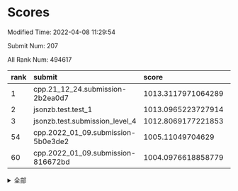 # Scores

Modified Time: 2022-04-08 11:29:54

Submit Num: 207

All Rank Num: 494617

| rank |               submit               |       score        |       sigma        | pk_num |
| :--- | :--------------------------------- | :----------------- | :----------------- | :----- |
| 1    | cpp.21_12_24.submission-2b2ea0d7   | 1013.3117971064289 | 0.8193922100795409 | 9558   |
| 2    | jsonzb.test.test_1                 | 1013.0965223727914 | 0.8187954729575679 | 9559   |
| 3    | jsonzb.test.submission_level_4     | 1012.8069177221853 | 0.8127431991966518 | 9558   |
| 54   | cpp.2022_01_09.submission-5b0e3de2 | 1005.11049704629   | 0.7251159672710048 | 9551   |
| 60   | cpp.2022_01_09.submission-816672bd | 1004.0976618858779 | 0.7081417596534905 | 9559   |


<details>
<summary>全部</summary>

| rank |                 submit                 |       score        |       sigma        | pk_num |
| :--- | :------------------------------------- | :----------------- | :----------------- | :----- |
| 1    | cpp.21_12_24.submission-2b2ea0d7       | 1013.3117971064289 | 0.8193922100795409 | 9558   |
| 2    | jsonzb.test.test_1                     | 1013.0965223727914 | 0.8187954729575679 | 9559   |
| 3    | jsonzb.test.submission_level_4         | 1012.8069177221853 | 0.8127431991966518 | 9558   |
| 4    | gobigger.level_3.submission_level_3_30 | 1012.1006268677913 | 0.7989016388896303 | 9561   |
| 5    | gobigger.level_3.submission_level_3_28 | 1011.6953299362675 | 0.7754620535454704 | 9560   |
| 6    | gobigger.level_3.submission_level_3_40 | 1011.4244221080032 | 0.7684500420083835 | 9563   |
| 7    | gobigger.level_3.submission_level_3_42 | 1011.1333146285946 | 0.7704624883884631 | 9560   |
| 8    | gobigger.level_3.submission_level_3_36 | 1011.0334207848616 | 0.7785535197248442 | 9560   |
| 9    | gobigger.level_3.submission_level_3_27 | 1010.9633681463336 | 0.7762604812091429 | 9560   |
| 10   | gobigger.level_3.submission_level_3_37 | 1010.619506584518  | 0.7571340749374322 | 9557   |
| 11   | gobigger.level_3.submission_level_3_26 | 1010.5727177071532 | 0.7558702778624019 | 9558   |
| 12   | gobigger.level_3.submission_level_3_47 | 1010.5170272559035 | 0.7691569581324168 | 9563   |
| 13   | gobigger.level_3.submission_level_3_2  | 1010.4805994273793 | 0.7511350137914793 | 9552   |
| 14   | gobigger.level_3.submission_level_3_23 | 1010.4302600155254 | 0.761845834122818  | 9554   |
| 15   | gobigger.level_3.submission_level_3_10 | 1010.3249263938324 | 0.7859398906966207 | 9552   |
| 16   | gobigger.level_3.submission_level_3_9  | 1010.304327459467  | 0.7601022816990142 | 9558   |
| 17   | gobigger.level_3.submission_level_3_38 | 1010.2541377688975 | 0.7577811746010819 | 9563   |
| 18   | gobigger.level_3.submission_level_3_49 | 1010.2508199116537 | 0.7788380651940735 | 9554   |
| 19   | gobigger.level_3.submission_level_3_41 | 1010.2341166771732 | 0.7867677916455769 | 9557   |
| 20   | gobigger.level_3.submission_level_3_15 | 1010.2035476098907 | 0.7494937950536205 | 9552   |
| 21   | gobigger.level_3.submission_level_3_24 | 1010.1879651813626 | 0.7777736697469976 | 9557   |
| 22   | gobigger.level_3.submission_level_3_31 | 1010.1833572857875 | 0.7541969293006328 | 9560   |
| 23   | gobigger.level_3.submission_level_3_46 | 1010.1775457826384 | 0.7392026627658522 | 9559   |
| 24   | gobigger.level_3.submission_level_3_3  | 1010.1486058358495 | 0.7647392539636962 | 9555   |
| 25   | gobigger.level_3.submission_level_3_1  | 1010.0949476089291 | 0.7569515307243659 | 9561   |
| 26   | gobigger.level_3.submission_level_3_16 | 1010.0270359218005 | 0.7528173776427103 | 9559   |
| 27   | gobigger.level_3.submission_level_3_48 | 1010.0194959293135 | 0.7583555555295939 | 9561   |
| 28   | gobigger.level_3.submission_level_3_32 | 1010.0177894535007 | 0.748835560229225  | 9561   |
| 29   | gobigger.level_3.submission_level_3_20 | 1010.0112532940435 | 0.7595159135798921 | 9557   |
| 30   | gobigger.level_3.submission_level_3_7  | 1009.9203035931807 | 0.7446770461606828 | 9559   |
| 31   | gobigger.level_3.submission_level_3_35 | 1009.9149045684813 | 0.7555079258463097 | 9555   |
| 32   | gobigger.level_3.submission_level_3_14 | 1009.8988672709    | 0.7832405724816536 | 9561   |
| 33   | gobigger.level_3.submission_level_3_43 | 1009.8624648467128 | 0.7643793250621539 | 9561   |
| 34   | gobigger.level_3.submission_level_3_45 | 1009.7592162104627 | 0.7545406713715557 | 9556   |
| 35   | gobigger.level_3.submission_level_3_4  | 1009.7169096226955 | 0.7400854043357762 | 9558   |
| 36   | gobigger.level_3.submission_level_3_39 | 1009.7089388511538 | 0.7553460240586608 | 9561   |
| 37   | gobigger.level_3.submission_level_3_12 | 1009.6830880573364 | 0.7440863005140582 | 9558   |
| 38   | gobigger.level_3.submission_level_3_13 | 1009.6410555085056 | 0.7470417819524525 | 9558   |
| 39   | gobigger.level_3.submission_level_3_21 | 1009.5886799663036 | 0.7641728536534906 | 9556   |
| 40   | gobigger.level_3.submission_level_3_19 | 1009.5629549479578 | 0.749372130370376  | 9554   |
| 41   | gobigger.level_3.submission_level_3_33 | 1009.5579765726658 | 0.7592084672436363 | 9565   |
| 42   | gobigger.level_3.submission_level_3_0  | 1009.241642444766  | 0.7692087357126679 | 9558   |
| 43   | gobigger.level_3.submission_level_3_29 | 1009.2287331530641 | 0.7537047773709918 | 9557   |
| 44   | gobigger.level_3.submission_level_3_22 | 1009.1781935564136 | 0.7439898883387125 | 9561   |
| 45   | gobigger.level_3.submission_level_3_18 | 1009.1410868122017 | 0.7480601266092397 | 9562   |
| 46   | gobigger.level_3.submission_level_3_5  | 1009.1197351545953 | 0.7510275398274493 | 9553   |
| 47   | gobigger.level_3.submission_level_3_25 | 1008.7016492617336 | 0.746101004158664  | 9561   |
| 48   | gobigger.level_3.submission_level_3_17 | 1008.6425289140398 | 0.7318767666918891 | 9556   |
| 49   | gobigger.level_3.submission_level_3_44 | 1008.6420989895719 | 0.7280105187294803 | 9559   |
| 50   | gobigger.level_3.submission_level_3_34 | 1008.5770766631315 | 0.7579406970865109 | 9559   |
| 51   | gobigger.level_3.submission_level_3_6  | 1008.3337495114428 | 0.7468204548110481 | 9560   |
| 52   | gobigger.level_3.submission_level_3_8  | 1008.2634947807323 | 0.741126676878157  | 9561   |
| 53   | gobigger.level_3.submission_level_3_11 | 1008.0407816379853 | 0.7320976618483646 | 9556   |
| 54   | cpp.2022_01_09.submission-5b0e3de2     | 1005.11049704629   | 0.7251159672710048 | 9551   |
| 55   | gobigger.level_1.submission_level_1_10 | 1004.9272535918842 | 0.7119771859074524 | 9557   |
| 56   | gobigger.level_1.submission_level_1_48 | 1004.7747505953879 | 0.7199600303197378 | 9553   |
| 57   | gobigger.level_1.submission_level_1_2  | 1004.6644957622858 | 0.7064029999339088 | 9561   |
| 58   | gobigger.level_1.submission_level_1_30 | 1004.2918426492481 | 0.7262208903495673 | 9557   |
| 59   | gobigger.level_1.submission_level_1_0  | 1004.1130114710128 | 0.7202222540046929 | 9548   |
| 60   | cpp.2022_01_09.submission-816672bd     | 1004.0976618858779 | 0.7081417596534905 | 9559   |
| 61   | gobigger.level_1.submission_level_1_38 | 1004.0689658135525 | 0.7162133914044724 | 9555   |
| 62   | gobigger.level_1.submission_level_1_41 | 1003.9627501367254 | 0.7191344025738995 | 9553   |
| 63   | gobigger.level_1.submission_level_1_43 | 1003.9505937597899 | 0.7112976798470353 | 9555   |
| 64   | gobigger.level_1.submission_level_1_22 | 1003.8965028228499 | 0.7162511854633684 | 9560   |
| 65   | gobigger.level_1.submission_level_1_7  | 1003.8892984704879 | 0.7174149201935401 | 9553   |
| 66   | gobigger.level_1.submission_level_1_25 | 1003.8387203255066 | 0.718796019768432  | 9559   |
| 67   | gobigger.level_1.submission_level_1_21 | 1003.761799596732  | 0.7099749126317227 | 9555   |
| 68   | gobigger.level_1.submission_level_1_45 | 1003.7070478653325 | 0.7249163247451592 | 9561   |
| 69   | gobigger.level_1.submission_level_1_32 | 1003.7043468554351 | 0.714578579643146  | 9561   |
| 70   | gobigger.level_1.submission_level_1_31 | 1003.6958990851274 | 0.7002528165095653 | 9560   |
| 71   | gobigger.level_1.submission_level_1_12 | 1003.6739413957105 | 0.7306185313683501 | 9560   |
| 72   | gobigger.level_1.submission_level_1_19 | 1003.6445442444134 | 0.7179393368496914 | 9556   |
| 73   | gobigger.level_1.submission_level_1_11 | 1003.6199274539981 | 0.708939583773936  | 9554   |
| 74   | gobigger.level_1.submission_level_1_28 | 1003.5048499751689 | 0.7140544261757498 | 9556   |
| 75   | gobigger.level_1.submission_level_1_34 | 1003.5008563585711 | 0.7182412066090154 | 9563   |
| 76   | gobigger.level_1.submission_level_1_6  | 1003.4802231368054 | 0.6999516156240292 | 9558   |
| 77   | gobigger.level_1.submission_level_1_15 | 1003.460915044157  | 0.7175252015207279 | 9559   |
| 78   | gobigger.level_1.submission_level_1_3  | 1003.4215063229389 | 0.7100557189819963 | 9558   |
| 79   | gobigger.level_1.submission_level_1_26 | 1003.4125927559122 | 0.7112149644487059 | 9556   |
| 80   | gobigger.level_1.submission_level_1_40 | 1003.3564171797962 | 0.7172084009323771 | 9563   |
| 81   | gobigger.level_1.submission_level_1_16 | 1003.3070362087038 | 0.7126992964538922 | 9553   |
| 82   | gobigger.level_1.submission_level_1_5  | 1003.2897683995593 | 0.7150325590314714 | 9559   |
| 83   | gobigger.level_1.submission_level_1_23 | 1003.2729227126079 | 0.7185428669365578 | 9558   |
| 84   | gobigger.level_1.submission_level_1_33 | 1003.1755614696955 | 0.7114090805880551 | 9556   |
| 85   | gobigger.level_1.submission_level_1_29 | 1003.1693313529838 | 0.7109287483225902 | 9560   |
| 86   | gobigger.level_1.submission_level_1_14 | 1003.0679897056359 | 0.7109339919234893 | 9559   |
| 87   | gobigger.level_1.submission_level_1_36 | 1003.0354746553844 | 0.7087470472182742 | 9559   |
| 88   | gobigger.level_1.submission_level_1_49 | 1003.0140016117048 | 0.714150058578854  | 9560   |
| 89   | gobigger.level_1.submission_level_1_17 | 1002.9045827558878 | 0.7199939834382748 | 9559   |
| 90   | gobigger.level_1.submission_level_1_37 | 1002.7247916239407 | 0.7230461442434755 | 9559   |
| 91   | gobigger.level_1.submission_level_1_39 | 1002.7241622430504 | 0.7098556234073454 | 9559   |
| 92   | gobigger.level_1.submission_level_1_9  | 1002.712186369181  | 0.7166842629885724 | 9556   |
| 93   | gobigger.level_1.submission_level_1_4  | 1002.6476454876329 | 0.7360429654287803 | 9558   |
| 94   | gobigger.level_1.submission_level_1_13 | 1002.5899797488628 | 0.7163998268198636 | 9559   |
| 95   | gobigger.level_1.submission_level_1_20 | 1002.5617088393269 | 0.7143212948074783 | 9557   |
| 96   | gobigger.level_1.submission_level_1_18 | 1002.4527291447939 | 0.7152940158889269 | 9559   |
| 97   | gobigger.level_1.submission_level_1_47 | 1002.4197269861517 | 0.7140844032380735 | 9557   |
| 98   | gobigger.level_1.submission_level_1_1  | 1002.3083346842244 | 0.7099725216586887 | 9557   |
| 99   | gobigger.level_1.submission_level_1_35 | 1002.3070733410341 | 0.7131146278036051 | 9554   |
| 100  | gobigger.level_1.submission_level_1_46 | 1002.2983947040422 | 0.7015763794126695 | 9556   |
| 101  | gobigger.level_1.submission_level_1_8  | 1001.9355708875241 | 0.7105221062252208 | 9560   |
| 102  | gobigger.level_1.submission_level_1_44 | 1001.904774320816  | 0.7053900403040102 | 9561   |
| 103  | gobigger.level_1.submission_level_1_42 | 1001.8940109257466 | 0.7125242861937876 | 9559   |
| 104  | gobigger.level_1.submission_level_1_27 | 1001.8783102405196 | 0.709737619983313  | 9558   |
| 105  | gobigger.level_1.submission_level_1_24 | 1001.248958773298  | 0.7179369440234458 | 9557   |
| 106  | gobigger.random.submission_random_49   | 997.751135611075   | 0.7007347546763414 | 9555   |
| 107  | gobigger.random.submission_random_28   | 997.1583631846153  | 0.7071359442090125 | 9554   |
| 108  | gobigger.random.submission_random_36   | 997.0814020149694  | 0.7024590736498925 | 9557   |
| 109  | gobigger.random.submission_random_15   | 996.9668249605434  | 0.7169407174955869 | 9561   |
| 110  | gobigger.random.submission_random_25   | 996.8724733703524  | 0.7039973843026065 | 9558   |
| 111  | gobigger.random.submission_random_34   | 996.8548228830977  | 0.7096712803773978 | 9557   |
| 112  | gobigger.random.submission_random_18   | 996.8190498190529  | 0.7175462459759777 | 9559   |
| 113  | gobigger.random.submission_random_13   | 996.7751851920638  | 0.7110400593858109 | 9554   |
| 114  | gobigger.random.submission_random_12   | 996.758331703287   | 0.7205765527965982 | 9550   |
| 115  | gobigger.random.submission_random_22   | 996.6112362902578  | 0.7112430329129533 | 9554   |
| 116  | gobigger.random.submission_random_14   | 996.482656292974   | 0.7034975157263441 | 9557   |
| 117  | gobigger.random.submission_random_42   | 996.4631125370862  | 0.714532910920475  | 9556   |
| 118  | gobigger.random.submission_random_3    | 996.4612050287254  | 0.7122818184912278 | 9563   |
| 119  | gobigger.random.submission_random_40   | 996.434144316999   | 0.7018769751033793 | 9562   |
| 120  | gobigger.random.submission_random_39   | 996.3792887257156  | 0.7113116451447233 | 9563   |
| 121  | gobigger.random.submission_random_20   | 996.2980422679951  | 0.7179665638125334 | 9557   |
| 122  | gobigger.random.submission_random_8    | 996.2185936858273  | 0.7071258654378995 | 9555   |
| 123  | gobigger.random.submission_random_11   | 996.2050746520306  | 0.706804059164177  | 9559   |
| 124  | gobigger.random.submission_random_1    | 996.2047817129188  | 0.704090440999875  | 9555   |
| 125  | gobigger.random.submission_random_21   | 996.1080570897025  | 0.6984058543058079 | 9560   |
| 126  | gobigger.random.submission_random_16   | 996.0988281340603  | 0.7066710696225441 | 9562   |
| 127  | gobigger.random.submission_random_45   | 996.0809165162586  | 0.7157278414262903 | 9560   |
| 128  | gobigger.random.submission_random_0    | 996.0750128091283  | 0.7105344078508159 | 9555   |
| 129  | gobigger.random.submission_random_35   | 996.0171465548153  | 0.7028295221429035 | 9553   |
| 130  | gobigger.random.submission_random_17   | 995.9816095823392  | 0.7123788334994886 | 9557   |
| 131  | gobigger.random.submission_random_9    | 995.9354004422518  | 0.7183108730916672 | 9560   |
| 132  | gobigger.random.submission_random_48   | 995.9124492323907  | 0.7219075103081222 | 9563   |
| 133  | gobigger.random.submission_random_37   | 995.9073032935488  | 0.7095984129904209 | 9560   |
| 134  | gobigger.random.submission_random_10   | 995.8902599808235  | 0.7213792633382397 | 9557   |
| 135  | gobigger.random.submission_random_26   | 995.8685985929438  | 0.7234604117324496 | 9555   |
| 136  | gobigger.random.submission_random_44   | 995.8573181963471  | 0.7294842655650708 | 9556   |
| 137  | gobigger.random.submission_random_23   | 995.8452988719666  | 0.7000646584161841 | 9556   |
| 138  | gobigger.random.submission_random_24   | 995.7143963318448  | 0.6994615404262016 | 9557   |
| 139  | gobigger.random.submission_random_5    | 995.688568720557   | 0.7159473540769992 | 9558   |
| 140  | gobigger.random.submission_random_38   | 995.6786168413646  | 0.7230573353216774 | 9561   |
| 141  | gobigger.random.submission_random_33   | 995.6520772970231  | 0.7150793488689678 | 9555   |
| 142  | gobigger.random.submission_random_4    | 995.649773382343   | 0.7063973936468774 | 9555   |
| 143  | gobigger.random.submission_random_6    | 995.6001315311097  | 0.6974496274471135 | 9554   |
| 144  | gobigger.random.submission_random_29   | 995.5996648489215  | 0.7356492646810571 | 9559   |
| 145  | gobigger.random.submission_random_43   | 995.5403802473526  | 0.7116429405334338 | 9552   |
| 146  | gobigger.random.submission_random_31   | 995.538965298159   | 0.7147280119630111 | 9558   |
| 147  | gobigger.random.submission_random_46   | 995.5375109074206  | 0.708774585678305  | 9559   |
| 148  | gobigger.random.submission_random_7    | 995.5196591464024  | 0.7197841160587471 | 9558   |
| 149  | gobigger.random.submission_random_27   | 995.4357789184643  | 0.6979361065803544 | 9564   |
| 150  | gobigger.random.submission_random_2    | 995.3690118807119  | 0.7044699872988821 | 9561   |
| 151  | gobigger.random.submission_random_41   | 995.0548504719274  | 0.7244488467420563 | 9554   |
| 152  | gobigger.random.submission_random_32   | 995.0480394961571  | 0.7178708750628683 | 9559   |
| 153  | gobigger.random.submission_random_19   | 995.0364859998159  | 0.724181229741798  | 9561   |
| 154  | gobigger.random.submission_random_30   | 994.9907409499174  | 0.717873211629109  | 9558   |
| 155  | gobigger.random.submission_random_47   | 994.6072294373869  | 0.7122628262073546 | 9557   |
| 156  | gobigger.level_2.submission_level_2_44 | 994.4631599986438  | 0.7129880938605583 | 9561   |
| 157  | gobigger.level_2.submission_level_2_29 | 994.0312988037545  | 0.7365627926420942 | 9555   |
| 158  | gobigger.level_2.submission_level_2_40 | 993.9255390066085  | 0.7405699161438588 | 9560   |
| 159  | gobigger.level_2.submission_level_2_11 | 993.8115221699275  | 0.7230435690629751 | 9553   |
| 160  | gobigger.level_2.submission_level_2_19 | 993.5526021150763  | 0.7350666816965744 | 9560   |
| 161  | gobigger.level_2.submission_level_2_25 | 993.495349099051   | 0.7287813747009322 | 9562   |
| 162  | gobigger.level_2.submission_level_2_33 | 993.4688659983553  | 0.7368300825363194 | 9554   |
| 163  | gobigger.level_2.submission_level_2_0  | 993.4630910248244  | 0.7352518641455043 | 9558   |
| 164  | gobigger.level_2.submission_level_2_42 | 993.4571930531146  | 0.7369491185743591 | 9557   |
| 165  | gobigger.level_2.submission_level_2_8  | 993.4353957137682  | 0.7362042014147776 | 9555   |
| 166  | gobigger.level_2.submission_level_2_47 | 993.4118186231636  | 0.7471099640476193 | 9559   |
| 167  | gobigger.level_2.submission_level_2_10 | 993.2676327149579  | 0.7390971998192137 | 9556   |
| 168  | gobigger.level_2.submission_level_2_12 | 993.2210348029216  | 0.7247896801922101 | 9561   |
| 169  | gobigger.level_2.submission_level_2_4  | 993.0867377853839  | 0.7353127157776367 | 9555   |
| 170  | gobigger.level_2.submission_level_2_20 | 992.943861364126   | 0.7494457170942793 | 9563   |
| 171  | gobigger.level_2.submission_level_2_41 | 992.8279461192861  | 0.7348262328891209 | 9553   |
| 172  | gobigger.level_2.submission_level_2_46 | 992.6117911365425  | 0.7333937679110162 | 9557   |
| 173  | gobigger.level_2.submission_level_2_37 | 992.5852929588942  | 0.7450296784396481 | 9558   |
| 174  | gobigger.level_2.submission_level_2_18 | 992.4823173970261  | 0.7594951938241233 | 9561   |
| 175  | gobigger.level_2.submission_level_2_6  | 992.4343654688835  | 0.7340588479991274 | 9559   |
| 176  | gobigger.level_2.submission_level_2_1  | 992.3907056645662  | 0.7584603557144874 | 9559   |
| 177  | gobigger.level_2.submission_level_2_26 | 992.3736498229061  | 0.7372817830821669 | 9553   |
| 178  | gobigger.level_2.submission_level_2_43 | 992.3503982982703  | 0.7261646466519469 | 9557   |
| 179  | gobigger.level_2.submission_level_2_21 | 992.3385132850575  | 0.7400387656421866 | 9558   |
| 180  | gobigger.level_2.submission_level_2_15 | 992.3249202303401  | 0.7273786682815391 | 9559   |
| 181  | gobigger.level_2.submission_level_2_32 | 992.321925422202   | 0.7645494277356438 | 9560   |
| 182  | gobigger.level_2.submission_level_2_39 | 992.3215871161839  | 0.7474802905057136 | 9553   |
| 183  | gobigger.level_2.submission_level_2_28 | 992.2914090749208  | 0.7529717789411189 | 9556   |
| 184  | gobigger.level_2.submission_level_2_13 | 992.2902538062207  | 0.7429573048224404 | 9556   |
| 185  | gobigger.level_2.submission_level_2_14 | 992.2617306151404  | 0.7204985921070499 | 9558   |
| 186  | gobigger.level_2.submission_level_2_38 | 992.0587281598038  | 0.7490597984376665 | 9560   |
| 187  | gobigger.level_2.submission_level_2_16 | 992.0349257849914  | 0.7451971271747746 | 9562   |
| 188  | gobigger.level_2.submission_level_2_49 | 991.9174348355614  | 0.7273882386421215 | 9555   |
| 189  | gobigger.level_2.submission_level_2_23 | 991.8993064959676  | 0.7550691192616896 | 9552   |
| 190  | gobigger.level_2.submission_level_2_45 | 991.8745711159471  | 0.7447795413320857 | 9562   |
| 191  | gobigger.level_2.submission_level_2_3  | 991.840116665439   | 0.7587571272654787 | 9559   |
| 192  | gobigger.level_2.submission_level_2_35 | 991.7746791244404  | 0.744564329026345  | 9560   |
| 193  | gobigger.level_2.submission_level_2_9  | 991.7168094406134  | 0.7620713184968193 | 9558   |
| 194  | gobigger.level_2.submission_level_2_22 | 991.7058668752937  | 0.7493561761871651 | 9553   |
| 195  | gobigger.level_2.submission_level_2_31 | 991.4763405124683  | 0.7590632524464286 | 9560   |
| 196  | gobigger.level_2.submission_level_2_17 | 991.318554507436   | 0.7685654863840903 | 9558   |
| 197  | gobigger.level_2.submission_level_2_5  | 991.2583149519614  | 0.7505979238742312 | 9559   |
| 198  | gobigger.level_2.submission_level_2_36 | 991.0787759777681  | 0.7536305179719532 | 9560   |
| 199  | gobigger.level_2.submission_level_2_48 | 991.0597752148486  | 0.7376853224642863 | 9557   |
| 200  | gobigger.level_2.submission_level_2_27 | 990.9943654263607  | 0.745347625596501  | 9553   |
| 201  | gobigger.level_2.submission_level_2_30 | 990.958524125057   | 0.7582871674802976 | 9562   |
| 202  | gobigger.level_2.submission_level_2_2  | 990.8354476702392  | 0.7416941798546101 | 9560   |
| 203  | gobigger.level_2.submission_level_2_24 | 990.8274868716683  | 0.7772628556168673 | 9559   |
| 204  | gobigger.level_2.submission_level_2_34 | 990.6433020293831  | 0.7608250118930064 | 9557   |
| 205  | gobigger.level_2.submission_level_2_7  | 989.7822361829008  | 0.7761912933251891 | 9559   |
| 206  | gobigger.none.submission_none_0        | 977.1432428105878  | 1.2752245202453225 | 9555   |
| 207  | gobigger.none.submission_none_1        | 976.8126906957157  | 1.296111329546392  | 9561   |

</details>